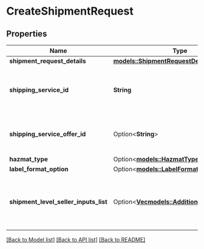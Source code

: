 # CreateShipmentRequest

## Properties

Name | Type | Description | Notes
------------ | ------------- | ------------- | -------------
**shipment_request_details** | [**models::ShipmentRequestDetails**](ShipmentRequestDetails.md) |  | 
**shipping_service_id** | **String** | An Amazon-defined shipping service identifier. | 
**shipping_service_offer_id** | Option<**String**> | Identifies a shipping service order made by a carrier. | [optional]
**hazmat_type** | Option<[**models::HazmatType**](HazmatType.md)> |  | [optional]
**label_format_option** | Option<[**models::LabelFormatOptionRequest**](LabelFormatOptionRequest.md)> |  | [optional]
**shipment_level_seller_inputs_list** | Option<[**Vec<models::AdditionalSellerInputs>**](AdditionalSellerInputs.md)> | A list of additional seller input pairs required to purchase shipping. | [optional]

[[Back to Model list]](../README.md#documentation-for-models) [[Back to API list]](../README.md#documentation-for-api-endpoints) [[Back to README]](../README.md)


